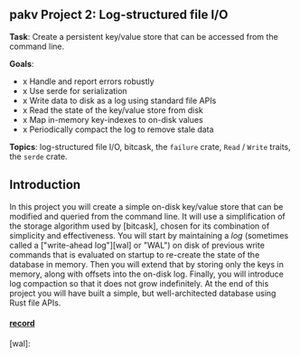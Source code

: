 ## pakv Project 2: Log-structured file I/O

**Task**: Create a persistent key/value store that can be accessed from the
command line.

**Goals**:

- x Handle and report errors robustly
- x Use serde for serialization
- x Write data to disk as a log using standard file APIs
- x Read the state of the key/value store from disk
- x Map in-memory key-indexes to on-disk values
- x Periodically compact the log to remove stale data

**Topics**: log-structured file I/O, bitcask, the `failure` crate, `Read` /
`Write` traits, the `serde` crate.

## Introduction

In this project you will create a simple on-disk key/value store that can be
modified and queried from the command line. It will use a simplification of the
storage algorithm used by [bitcask], chosen for its combination of simplicity
and effectiveness. You will start by maintaining a _log_ (sometimes called a
["write-ahead log"][wal] or "WAL") on disk of previous write commands that is
evaluated on startup to re-create the state of the database in memory. Then you
will extend that by storing only the keys in memory, along with offsets into the
on-disk log. Finally, you will introduce log compaction so that it does not grow
indefinitely. At the end of this project you will have built a simple, but
well-architected database using Rust file APIs.

#### [record](./rec.md)

[wal]: 